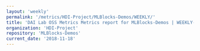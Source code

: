 ```yaml
---
layout: 'weekly'
permalink: '/metrics/HDI-Project/MLBlocks-Demos/WEEKLY/'
title: 'DAI Lab OSS Metrics Metrics report for MLBlocks-Demos | WEEKLY-REPORT-2018-11-18'
organization: 'HDI-Project'
repository: 'MLBlocks-Demos'
current_date: '2018-11-18'
---
```

